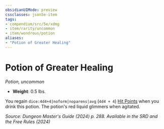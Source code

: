 ```yaml
---
obsidianUIMode: preview
cssclasses: json5e-item
tags:
- compendium/src/5e/xdmg
- item/rarity/uncommon
- item/wondrous/potion
aliases: 
- "Potion of Greater Healing"
---
```

# Potion of Greater Healing
*Potion, uncommon*  


- **Weight**: 0.5 lbs.

You regain `dice:4d4+4|noform|noparens|avg` (`4d4 + 4`) [Hit Points](/3-Mechanics/CLI/variant-rules/hit-points-xphb.md) when you drink this potion. The potion's red liquid glimmers when agitated.

*Source: Dungeon Master's Guide (2024) p. 288. Available in the <span title='Systems Reference Document (5.2)'>SRD</span> and the Free Rules (2024)*